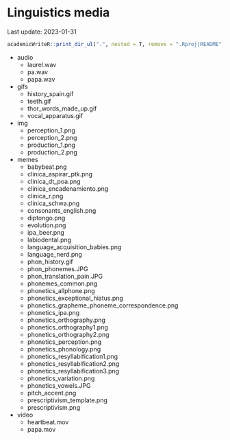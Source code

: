 
# Linguistics media

Last update: 2023-01-31

``` r
academicWriteR::print_dir_ul(".", nested = T, remove = ".Rproj|README")
```

- audio
  - laurel.wav
  - pa.wav
  - papa.wav
- gifs
  - history_spain.gif
  - teeth.gif
  - thor_words_made_up.gif
  - vocal_apparatus.gif
- img
  - perception_1.png
  - perception_2.png
  - production_1.png
  - production_2.png
- memes
  - babybeat.png
  - clinica_aspirar_ptk.png
  - clinica_dt_poa.png
  - clinica_encadenamiento.png
  - clinica_r.png
  - clinica_schwa.png
  - consonants_english.png
  - diptongo.png
  - evolution.png
  - ipa_beer.png
  - labiodental.png
  - language_acquisition_babies.png
  - language_nerd.png
  - phon_history.gif
  - phon_phonemes.JPG
  - phon_translation_pain.JPG
  - phonemes_common.png
  - phonetics_allphone.png
  - phonetics_exceptional_hiatus.png
  - phonetics_grapheme_phoneme_correspondence.png
  - phonetics_ipa.png
  - phonetics_orthography.png
  - phonetics_orthography1.png
  - phonetics_orthography2.png
  - phonetics_perception.png
  - phonetics_phonology.png
  - phonetics_resyllabification1.png
  - phonetics_resyllabification2.png
  - phonetics_resyllabification3.png
  - phonetics_variation.png
  - phonetics_vowels.JPG
  - pitch_accent.png
  - prescriptivism_template.png
  - prescriptivism.png
- video
  - heartbeat.mov
  - papa.mov
